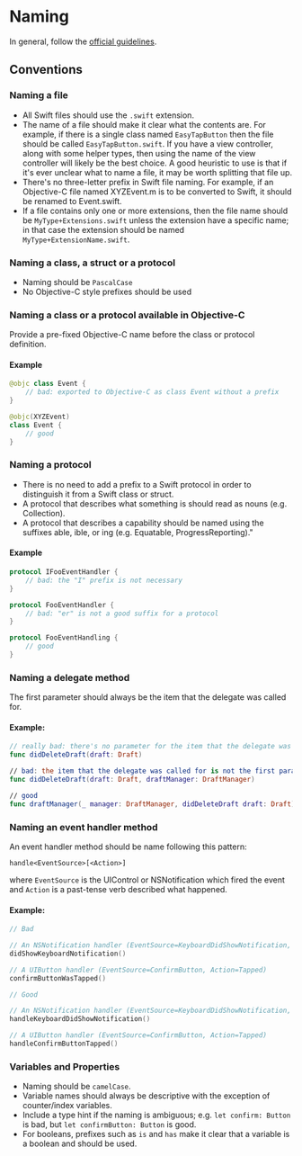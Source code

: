 # Naming

In general, follow the [official guidelines](https://swift.org/documentation/api-design-guidelines/#naming).

## Conventions

### Naming a file

- All Swift files should use the `.swift` extension.
- The name of a file should make it clear what the contents are. For example, if there is a single class named `EasyTapButton` then the file should be called `EasyTapButton.swift`. If you have a view controller, along with some helper types, then using the name of the view controller will likely be the best choice. A good heuristic to use is that if it's ever unclear what to name a file, it may be worth splitting that file up.
- There's no three-letter prefix in Swift file naming. For example, if an Objective-C file named XYZEvent.m is to be converted to Swift, it should be renamed to Event.swift.
- If a file contains only one or more extensions, then the file name should be `MyType+Extensions.swift` unless the extension have a specific name; in that case the extension should be named `MyType+ExtensionName.swift`.

### Naming a class, a struct or a protocol

- Naming should be `PascalCase`
- No Objective-C style prefixes should be used

### Naming a class or a protocol available in Objective-C

Provide a pre-fixed Objective-C name before the class or protocol definition. 

#### Example
``` swift
@objc class Event {
    // bad: exported to Objective-C as class Event without a prefix
}

@objc(XYZEvent)
class Event {
    // good
}
```

### Naming a protocol

- There is no need to add a prefix to a Swift protocol in order to distinguish it from a Swift class or struct. 
- A protocol that describes what something is should read as nouns (e.g. Collection).
- A protocol that describes a capability should be named using the suffixes able, ible, or ing (e.g. Equatable, ProgressReporting)."

#### Example

``` swift
protocol IFooEventHandler {
    // bad: the "I" prefix is not necessary
}

protocol FooEventHandler {
    // bad: "er" is not a good suffix for a protocol
}

protocol FooEventHandling {
    // good
}
```

### Naming a delegate method

The first parameter should always be the item that the delegate was called for.

#### Example:

```swift
// really bad: there's no parameter for the item that the delegate was called for
func didDeleteDraft(draft: Draft)

// bad: the item that the delegate was called for is not the first parameter
func didDeleteDraft(draft: Draft, draftManager: DraftManager)

// good
func draftManager(_ manager: DraftManager, didDeleteDraft draft: Draft)
```

### Naming an event handler method

An event handler method should be name following this pattern:

`handle<EventSource>[<Action>]`

where `EventSource` is the UIControl or NSNotification which fired the event and `Action` is a past-tense verb described what happened.

#### Example:

```swift
// Bad

// An NSNotification handler (EventSource=KeyboardDidShowNotification, Action=NULL)
didShowKeyboardNotification()

// A UIButton handler (EventSource=ConfirmButton, Action=Tapped)
confirmButtonWasTapped()

// Good

// An NSNotification handler (EventSource=KeyboardDidShowNotification, Action=NULL)
handleKeyboardDidShowNotification()

// A UIButton handler (EventSource=ConfirmButton, Action=Tapped)
handleConfirmButtonTapped()
```
### Variables and Properties

- Naming should be `camelCase`.
- Variable names should always be descriptive with the exception of counter/index variables.
- Include a type hint if the naming is ambiguous; e.g. `let confirm: Button` is bad, but `let confirmButton: Button` is good.
- For booleans, prefixes such as `is` and `has` make it clear that a variable is a boolean and should be used.
